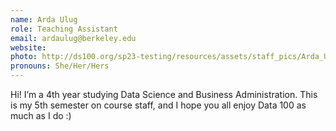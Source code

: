 ```yaml
---
name: Arda Ulug
role: Teaching Assistant
email: ardaulug@berkeley.edu
website: 
photo: http://ds100.org/sp23-testing/resources/assets/staff_pics/Arda_Ulug.jpg
pronouns: She/Her/Hers
---
```

Hi! I’m a 4th year studying Data Science and Business Administration. This is my 5th semester on course staff, and I hope you all enjoy Data 100 as much as I do :)
